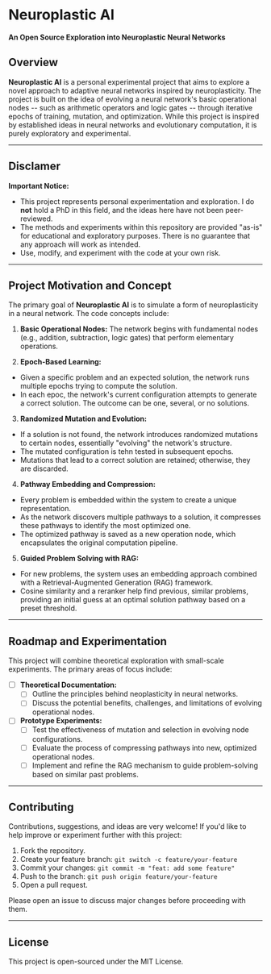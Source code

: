 # Neuroplastic AI

**An Open Source Exploration into Neuroplastic Neural Networks**

## Overview

**Neuroplastic AI** is a personal experimental project that aims to explore a novel approach to adaptive neural 
networks inspired by neuroplasticity. The project is built on the idea of evolving a neural network's basic operational 
nodes -- such as arithmetic operators and logic gates -- through iterative epochs of training, mutation, and optimization.
While this project is inspired by established ideas in neural networks and evolutionary computation, it is purely 
exploratory and experimental.

---

## Disclamer

**Important Notice:**

- This project represents personal experimentation and exploration. I do **not** hold a PhD in this field, and the ideas
here have not been peer-reviewed.
- The methods and experiments within this repository are provided "as-is" for educational and exploratory purposes. There
is no guarantee that any approach will work as intended.
- Use, modify, and experiment with the code at your own risk.

---

## Project Motivation and Concept

The primary goal of **Neuroplastic AI** is to simulate a form of neuroplasticity in a neural network. The code concepts
include:

1. **Basic Operational Nodes:**
The network begins with fundamental nodes (e.g., addition, subtraction, logic gates) that perform elementary operations.

2. **Epoch-Based Learning:**
  - Given a specific problem and an expected solution, the network runs multiple epochs trying to compute the solution.
  - In each epoc, the network's current configuration attempts to generate a correct solution. The outcome can be one,
  several, or no solutions.

3. **Randomized Mutation and Evolution:**
  - If a solution is not found, the network introduces randomized mutations to certain nodes, essentially "evolving" the
  network's structure.
  - The mutated configuration is tehn tested in subsequent epochs.
  - Mutations that lead to a correct solution are retained; otherwise, they are discarded.

4. **Pathway Embedding and Compression:**
  - Every problem is embedded within the system to create a unique representation.
  - As the network discovers multiple pathways to a solution, it compresses these pathways to identify the most optimized one.
  - The optimized pathway is saved as a new operation node, which encapsulates the original computation pipeline.

5. **Guided Problem Solving with RAG:**
  - For new problems, the system uses an embedding approach combined with a Retrieval-Augmented Generation (RAG) framework.
  - Cosine similarity and a reranker help find previous, similar problems, providing an initial guess at an optimal solution
  pathway based on a preset threshold.

---

## Roadmap and Experimentation

This project will combine theoretical exploration with small-scale experiments. The primary areas of focus include:

- [ ] **Theoretical Documentation:**
  - [ ] Outline the principles behind neoplasticity in neural networks.
  - [ ] Discuss the potential benefits, challenges, and limitations of evolving operational nodes.
- [ ] **Prototype Experiments:**
  - [ ] Test the effectiveness of mutation and selection in evolving node configurations.
  - [ ] Evaluate the process of compressing pathways into new, optimized operational nodes.
  - [ ] Implement and refine the RAG mechanism to guide problem-solving based on similar past problems.

---

## Contributing

Contributions, suggestions, and ideas are very welcome! If you'd like to help improve or experiment further with this project:

1. Fork the repository.
2. Create your feature branch: `git switch -c feature/your-feature`
3. Commit your changes: `git commit -m "feat: add some feature"`
4. Push to the branch: `git push origin feature/your-feature`
5. Open a pull request.

Please open an issue to discuss major changes before proceeding with them.

---

## License

This project is open-sourced under the MIT License.
